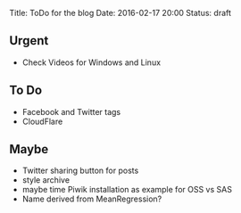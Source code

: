 Title: ToDo for the blog
Date: 2016-02-17 20:00
Status: draft

## Urgent
 * Check Videos for Windows and Linux

## To Do
 * Facebook and Twitter tags
 * CloudFlare

## Maybe
 * Twitter sharing button for posts
 * style archive
 * maybe time Piwik installation as example for OSS vs SAS
 * Name derived from MeanRegression?
